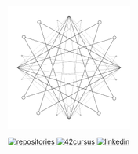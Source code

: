 <p align="center">
 <a href="https://github.com/ArthurCrespy">
  <img width="250" src="https://github.com/ArthurCrespy/ArthurCrespy/blob/master/network.gif" />
 </a>
</p>

<p align="center">
  <a href="https://github.com/ArthurCrespy?tab=repositories">
    <img alt="repositories" src="https://img.shields.io/badge/2-Repositories-white?style=for-the-badge&logo=github&labelColor=000000&Color=FFFFFF&logoWidth=20" />
 </a>
 <a href="https://profile.intra.42.fr/users/acrespy">
    <img alt="42cursus" src="https://img.shields.io/badge/cursus-lvl 1.05-white?style=for-the-badge&logo=42&labelColor=000000&Color=FFFFFF&logoWidth=20" />
 </a>
  <a href="https://fr.linkedin.com/in/arthur-crespy-3007081b7">
    <img alt="linkedin" src="https://img.shields.io/badge/LinkedIn-white?style=for-the-badge&logo=linkedin&labelColor=000000&Color=FFFFFF&logoWidth=20" />
 </a>
</p>
